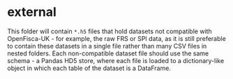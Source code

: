 # external

This folder will contain `*.h5` files that hold datasets not compatible with OpenFisca-UK - for example, the raw FRS or SPI data, as it is still preferable to contain these datasets in a single file rather than many CSV files in nested folders. Each non-compatible dataset file should use the same schema - a Pandas HD5 store, where each file is loaded to a dictionary-like object in which each table of the dataset is a DataFrame.